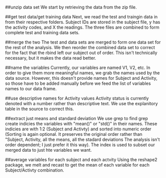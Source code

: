 ##unzip data set
We start by retrieving the data from the zip file.

##get test data/get training data
Next, we read the test and traingin data in from their respective folders.  Subject IDs are stored in the subject file, y has the activity codes, and X the readings.  The three files are combined to form complete test and training data sets.

##merge the two
The test and data sets are merged to form one data set for the rest of the analysis.  We then reorder the combined data set to correct for the fact that the rbind left our subject out of order.  This isn't technically necessary, but it makes the data read better.

##name the variables
Currently, our variables are named V1, V2, etc.  In order to give them more meaningful names, we grab the names used by the data source.  However, this doesn't provide names for Subject and Activity, so those have to be added manually before we feed the list of variables names to our data frame.

##use descriptive names for Activity values
Activity status is currently denoted with a number rather than descriptive text.  We use the explanitory table in the source to correct this.

##extract just means and standard deviation
We use grep to find grep create indicies the variables with "mean()" or "std()" in their names.  These indicies are  with 1:2 (Subject and Activty) and sorted into numeric order (Sorting is again optional.  It preserves the original order rather than "Subject, Activity, all the means, all the stadard deviations  The analysis isn't order dependent; I just prefer it this way). The index is used to subset our merged data to just hte variables we want.

##average variables for each subject and each actvity
Using the reshape2 package, we melt and recast to get the mean of each variable for each Subject/Activty combination.